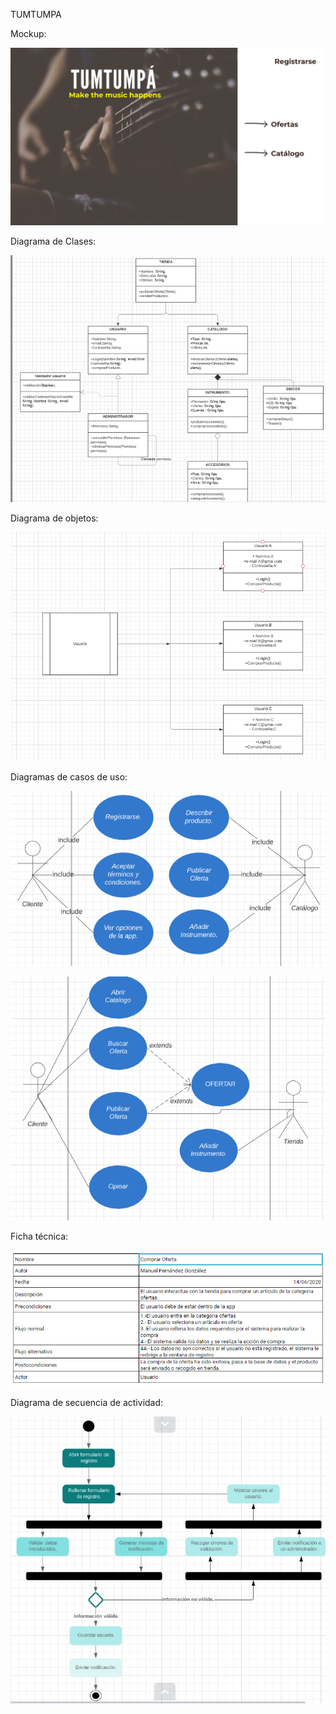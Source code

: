 TUMTUMPA



Mockup:

![tumtumpa](tumtumpa.png)



Diagrama de Clases:

![diagramaclases](diagramaclases.png)





Diagrama de objetos:

![diagramaobjetos](diagramaobjetos.png)



Diagramas de casos de uso:

![casos1](casos1.png)

![casos2](casos2.png)



Ficha técnica:

![ftecnica](ftecnica.png)

Diagrama de secuencia de actividad:

![secuenciaactividad](secuenciaactividad.jpeg)
